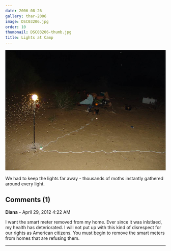 ```yaml
---
date: 2006-08-26
gallery: thar-2006
image: DSC03206.jpg
order: 10
thumbnail: DSC03206-thumb.jpg
title: Lights at Camp
---
```


![Lights at Camp](./DSC03206.jpg)

We had to keep the lights far away - thousands of moths instantly gathered around every light.

<div id="comments">

## Comments (1)

**Diana** - April 29, 2012  4:22 AM

I want the smart meter removed from my home. Ever since it was inlstlaed, my health has deteriorated. I will not put up with this kind of disrespect for our rights as American citizens. You must begin to remove the smart meters from homes that are refusing them.

---

</div>